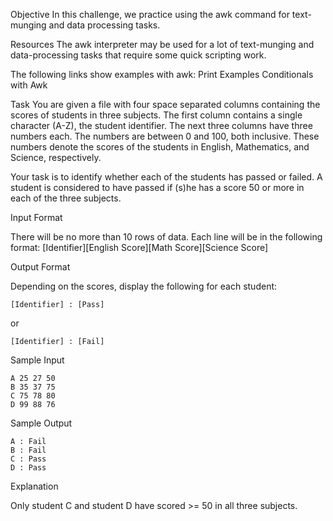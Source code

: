 Objective
In this challenge, we practice using the awk command for text-munging and data processing tasks.

Resources
The awk interpreter may be used for a lot of text-munging and data-processing tasks that require some quick scripting work.

The following links show examples with awk:
Print Examples
Conditionals with Awk

Task
You are given a file with four space separated columns containing the scores of students in three subjects. The first column contains a single character (A-Z), the student identifier. The next three columns have three numbers each. The numbers are between 0 and 100, both inclusive. These numbers denote the scores of the students in English, Mathematics, and Science, respectively.

Your task is to identify whether each of the students has passed or failed.
A student is considered to have passed if (s)he has a score 50 or more in each of the three subjects.

Input Format

There will be no more than 10 rows of data.
Each line will be in the following format:
[Identifier][English Score][Math Score][Science Score]

Output Format

Depending on the scores, display the following for each student:
```
[Identifier] : [Pass] 
```
or
```
[Identifier] : [Fail]  
```
Sample Input
```
A 25 27 50
B 35 37 75
C 75 78 80
D 99 88 76
```
Sample Output
```
A : Fail
B : Fail
C : Pass
D : Pass
```
Explanation

Only student C and student D have scored >= 50 in all three subjects.

